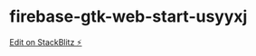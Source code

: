 # firebase-gtk-web-start-usyyxj

[Edit on StackBlitz ⚡️](https://stackblitz.com/edit/firebase-gtk-web-start-usyyxj)